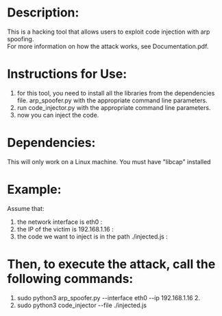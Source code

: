 Description:
===========
This is a hacking tool that allows users to exploit code injection with arp spoofing. <br>
For more information on how the attack works, see Documentation.pdf.

Instructions for Use: 
===========
1. for this tool, you need to install all the libraries from the dependencies file. 
 arp_spoofer.py with the appropriate command line parameters.
3. run code_injector.py with the appropriate command line parameters. 
4. now you can inject the code.

Dependencies:
============
This will only work on a Linux machine.
You must have "libcap" installed

Example:
=======
Assume that:<br>
1. the network interface is eth0 :<br>
2. the IP of the victim is 192.168.1.16 :<br>
3. the code we want to inject is in the path ./injected.js :<br>

Then, to execute the attack, call the following commands:
==========================================================
1. sudo python3 arp_spoofer.py --interface eth0 --ip 192.168.1.16 2. <br>
2. sudo python3 code_injector --file ./injected.js
